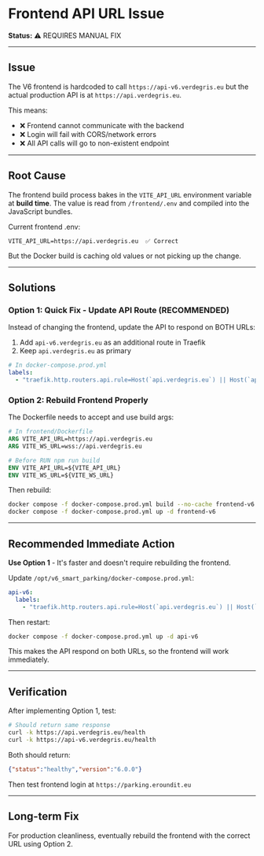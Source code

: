 # Frontend API URL Issue

**Status:** ⚠️ REQUIRES MANUAL FIX

---

## Issue

The V6 frontend is hardcoded to call `https://api-v6.verdegris.eu` but the actual production API is at `https://api.verdegris.eu`.

This means:
- ❌ Frontend cannot communicate with the backend
- ❌ Login will fail with CORS/network errors
- ❌ All API calls will go to non-existent endpoint

---

## Root Cause

The frontend build process bakes in the `VITE_API_URL` environment variable at **build time**. The value is read from `/frontend/.env` and compiled into the JavaScript bundles.

Current frontend .env:
```
VITE_API_URL=https://api.verdegris.eu  ✅ Correct
```

But the Docker build is caching old values or not picking up the change.

---

## Solutions

### Option 1: Quick Fix - Update API Route (RECOMMENDED)

Instead of changing the frontend, update the API to respond on BOTH URLs:

1. Add `api-v6.verdegris.eu` as an additional route in Traefik
2. Keep `api.verdegris.eu` as primary

```yaml
# In docker-compose.prod.yml
labels:
  - "traefik.http.routers.api.rule=Host(`api.verdegris.eu`) || Host(`api-v6.verdegris.eu`)"
```

### Option 2: Rebuild Frontend Properly

The Dockerfile needs to accept and use build args:

```dockerfile
# In frontend/Dockerfile
ARG VITE_API_URL=https://api.verdegris.eu
ARG VITE_WS_URL=wss://api.verdegris.eu

# Before RUN npm run build
ENV VITE_API_URL=${VITE_API_URL}
ENV VITE_WS_URL=${VITE_WS_URL}
```

Then rebuild:
```bash
docker compose -f docker-compose.prod.yml build --no-cache frontend-v6
docker compose -f docker-compose.prod.yml up -d frontend-v6
```

---

## Recommended Immediate Action

**Use Option 1** - It's faster and doesn't require rebuilding the frontend.

Update `/opt/v6_smart_parking/docker-compose.prod.yml`:

```yaml
api-v6:
  labels:
    - "traefik.http.routers.api.rule=Host(`api.verdegris.eu`) || Host(`api-v6.verdegris.eu`)"
```

Then restart:
```bash
docker compose -f docker-compose.prod.yml up -d api-v6
```

This makes the API respond on both URLs, so the frontend will work immediately.

---

## Verification

After implementing Option 1, test:

```bash
# Should return same response
curl -k https://api.verdegris.eu/health
curl -k https://api-v6.verdegris.eu/health
```

Both should return:
```json
{"status":"healthy","version":"6.0.0"}
```

Then test frontend login at `https://parking.eroundit.eu`

---

## Long-term Fix

For production cleanliness, eventually rebuild the frontend with the correct URL using Option 2.

